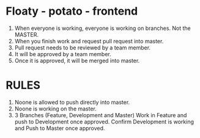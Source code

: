 # Floaty - potato - frontend 
1. When everyone is working, everyone is working on branches. Not the MASTER. 
2. When you finish work and request pull request into master. 
3. Pull request needs to be reviewed by a team member. 
4. It will be approved by a team member. 
5. Once it is approved, it will be merged into master. 

# RULES
1. Noone is allowed to push directly into master. 
2. Noone is working on the master.
3. 3 Branches (Feature, Development and Master)
  Work in Feature and push to Development once approved.
  Confirm Development is working and Push to Master once approved.


